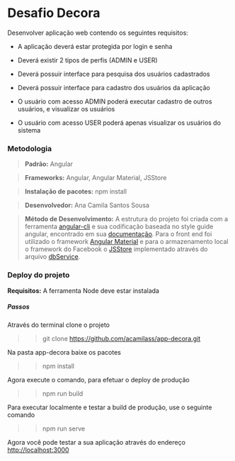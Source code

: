 # Desafio Decora

Desenvolver aplicação web contendo os seguintes requisitos:

- A aplicação deverá estar protegida por login e senha

- Deverá existir 2 tipos de perfis (ADMIN e USER)

- Deverá possuir interface para pesquisa dos usuários cadastrados

- Deverá possuir interface para cadastro dos usuários da aplicação

- O usuário com acesso ADMIN poderá executar cadastro de outros usuários, e visualizar os usuários

- O usuário com acesso USER poderá apenas visualizar os usuários do sistema

### Metodologia 
> **Padrão:** Angular

> **Frameworks:** Angular, Angular Material, JSStore

> **Instalação de pacotes:** npm install

> **Desenvolvedor:** Ana Camila Santos Sousa

>  **Método de Desenvolvimento:**  A estrutura do projeto foi criada com a ferramenta [angular-cli](https://github.com/angular/angular-cli) e sua codificação baseada no style guide angular, encontrado em sua [documentação](https://angular.io/guide/styleguide). 
Para o front end foi utilizado o framework [Angular Material](https://material.angular.io/) e para o armazenamento local o framework do Facebook o [JSStore](http://jsstore.net/) implementado através do arquivo [dbService](https://github.com/acamilass/app-decora/blob/master/src/app/shared/helpers/db.service.ts).
 
### Deploy do projeto

**Requisitos:** A ferramenta Node deve estar instalada

##### Passos

Através do terminal clone o projeto
>> git clone https://github.com/acamilass/app-decora.git

Na pasta app-decora baixe os pacotes
>> npm install

Agora execute o comando, para efetuar o deploy de produção
>>  npm run build

Para executar localmente e testar a build de produção, use o seguinte comando
>> npm run serve

Agora você pode testar a sua aplicação através do endereço [http://localhost:3000](http://localhost:3000)


